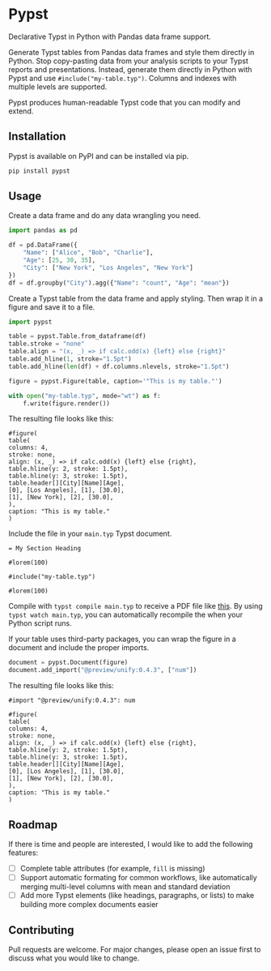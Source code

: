 # Pypst

Declarative Typst in Python with Pandas data frame support.

Generate Typst tables from Pandas data frames and style them directly in Python.
Stop copy-pasting data from your analysis scripts to your Typst reports and
presentations.
Instead, generate them directly in Python with Pypst and use `#include("my-table.typ")`.
Columns and indexes with multiple levels are supported.

Pypst produces human-readable Typst code that you can modify and extend.

## Installation

Pypst is available on PyPI and can be installed via pip.

```bash
pip install pypst
```

## Usage

Create a data frame and do any data wrangling you need.

```python
import pandas as pd

df = pd.DataFrame({
    "Name": ["Alice", "Bob", "Charlie"],
    "Age": [25, 30, 35],
    "City": ["New York", "Los Angeles", "New York"]
})
df = df.groupby("City").agg({"Name": "count", "Age": "mean"})
```

Create a Typst table from the data frame and apply styling.
Then wrap it in a figure and save it to a file.

```python
import pypst

table = pypst.Table.from_dataframe(df)
table.stroke = "none"
table.align = "(x, _) => if calc.odd(x) {left} else {right}"
table.add_hline(1, stroke="1.5pt")
table.add_hline(len(df) + df.columns.nlevels, stroke="1.5pt")

figure = pypst.Figure(table, caption='"This is my table."')

with open("my-table.typ", mode="wt") as f:
    f.write(figure.render())
```

The resulting file looks like this:

```typst
#figure(
table(
columns: 4,
stroke: none,
align: (x, _) => if calc.odd(x) {left} else {right},
table.hline(y: 2, stroke: 1.5pt),
table.hline(y: 3, stroke: 1.5pt),
table.header[][City][Name][Age],
[0], [Los Angeles], [1], [30.0],
[1], [New York], [2], [30.0],
),
caption: "This is my table."
)
```

Include the file in your `main.typ` Typst document.

```typst
= My Section Heading

#lorem(100)

#include("my-table.typ")

#lorem(100)
```

Compile with `typst compile main.typ` to receive a PDF file like [this]("main.pdf").
By using `typst watch main.typ`, you can automatically recompile the when your Python script runs.


If your table uses third-party packages, you can wrap the figure in a document and include the proper imports.

```python
document = pypst.Document(figure)
document.add_import("@preview/unify:0.4.3", ["num"])
```

The resulting file looks like this:

```typst
#import "@preview/unify:0.4.3": num

#figure(
table(
columns: 4,
stroke: none,
align: (x, _) => if calc.odd(x) {left} else {right},
table.hline(y: 2, stroke: 1.5pt),
table.hline(y: 3, stroke: 1.5pt),
table.header[][City][Name][Age],
[0], [Los Angeles], [1], [30.0],
[1], [New York], [2], [30.0],
),
caption: "This is my table."
)
```

## Roadmap

If there is time and people are interested, I would like to add the following features:

- [ ] Complete table attributes (for example, `fill` is missing)
- [ ] Support automatic formating for common workflows, like automatically merging multi-level columns with mean and standard deviation
- [ ] Add more Typst elements (like headings, paragraphs, or lists) to make building more complex documents easier

## Contributing

Pull requests are welcome. For major changes, please open an issue first to discuss what you would like to change.
